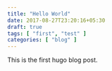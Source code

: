 ```yaml
---
title: "Hello World"
date: 2017-08-27T23:20:16+05:30
draft: true
tags: [ "first", "test" ]
categories: [ "blog" ]
---
```

This is the first hugo blog post.
